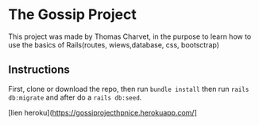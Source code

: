 #  The Gossip Project


This project was made by Thomas Charvet, in the purpose to learn how to use the basics of Rails(routes, wiews,database, css, bootsctrap)

## Instructions

First, clone or download the repo, then run `bundle install` then run `rails db:migrate` and after do a `rails db:seed`.

[lien heroku](https://gossiprojecthpnice.herokuapp.com/]
